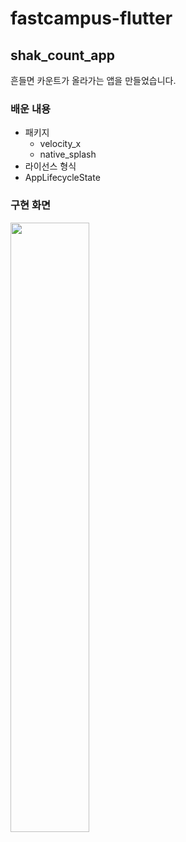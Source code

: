 # fastcampus-flutter

## shak_count_app
흔들면 카운트가 올라가는 앱을 만들었습니다.
### 배운 내용

- 패키지
  - velocity_x
  - native_splash
- 라이선스 형식
- AppLifecycleState

### 구현 화면
<img width="50%" src="https://github.com/DainoJung/fastcampus-flutter/assets/117745618/36d2d690-94df-4508-beaf-081f7e32d5e9"/>

  
